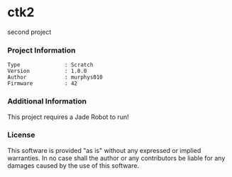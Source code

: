 ctk2
================

second project

### Project Information
```
Type              : Scratch
Version           : 1.0.0
Author            : murphys010
Firmware          : 42
```

### Additional Information
This project requires a Jade Robot to run!

### License
This software is provided "as is" without any expressed or implied warranties.  In no case shall the author or any contributors be liable for any damages caused by the use of this software.

